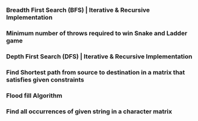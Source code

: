 ### Breadth First Search (BFS) | Iterative & Recursive Implementation

### Minimum number of throws required to win Snake and Ladder game

### Depth First Search (DFS) | Iterative & Recursive Implementation

### Find Shortest path from source to destination in a matrix that satisfies given constraints

### Flood fill Algorithm

### Find all occurrences of given string in a character matrix
